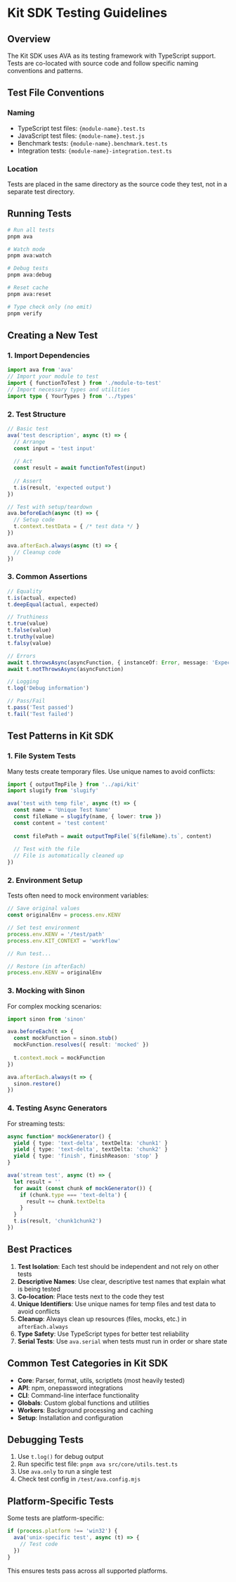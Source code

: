 # Kit SDK Testing Guidelines

## Overview

The Kit SDK uses AVA as its testing framework with TypeScript support. Tests are co-located with source code and follow specific naming conventions and patterns.

## Test File Conventions

### Naming
- TypeScript test files: `{module-name}.test.ts`
- JavaScript test files: `{module-name}.test.js`
- Benchmark tests: `{module-name}.benchmark.test.ts`
- Integration tests: `{module-name}-integration.test.ts`

### Location
Tests are placed in the same directory as the source code they test, not in a separate test directory.

## Running Tests

```bash
# Run all tests
pnpm ava

# Watch mode
pnpm ava:watch

# Debug tests
pnpm ava:debug

# Reset cache
pnpm ava:reset

# Type check only (no emit)
pnpm verify
```

## Creating a New Test

### 1. Import Dependencies

```typescript
import ava from 'ava'
// Import your module to test
import { functionToTest } from './module-to-test'
// Import necessary types and utilities
import type { YourTypes } from '../types'
```

### 2. Test Structure

```typescript
// Basic test
ava('test description', async (t) => {
  // Arrange
  const input = 'test input'
  
  // Act
  const result = await functionToTest(input)
  
  // Assert
  t.is(result, 'expected output')
})

// Test with setup/teardown
ava.beforeEach(async (t) => {
  // Setup code
  t.context.testData = { /* test data */ }
})

ava.afterEach.always(async (t) => {
  // Cleanup code
})
```

### 3. Common Assertions

```typescript
// Equality
t.is(actual, expected)
t.deepEqual(actual, expected)

// Truthiness
t.true(value)
t.false(value)
t.truthy(value)
t.falsy(value)

// Errors
await t.throwsAsync(asyncFunction, { instanceOf: Error, message: 'Expected error' })
await t.notThrowsAsync(asyncFunction)

// Logging
t.log('Debug information')

// Pass/Fail
t.pass('Test passed')
t.fail('Test failed')
```

## Test Patterns in Kit SDK

### 1. File System Tests
Many tests create temporary files. Use unique names to avoid conflicts:

```typescript
import { outputTmpFile } from '../api/kit'
import slugify from 'slugify'

ava('test with temp file', async (t) => {
  const name = 'Unique Test Name'
  const fileName = slugify(name, { lower: true })
  const content = 'test content'
  
  const filePath = await outputTmpFile(`${fileName}.ts`, content)
  
  // Test with the file
  // File is automatically cleaned up
})
```

### 2. Environment Setup
Tests often need to mock environment variables:

```typescript
// Save original values
const originalEnv = process.env.KENV

// Set test environment
process.env.KENV = '/test/path'
process.env.KIT_CONTEXT = 'workflow'

// Run test...

// Restore (in afterEach)
process.env.KENV = originalEnv
```

### 3. Mocking with Sinon
For complex mocking scenarios:

```typescript
import sinon from 'sinon'

ava.beforeEach(t => {
  const mockFunction = sinon.stub()
  mockFunction.resolves({ result: 'mocked' })
  
  t.context.mock = mockFunction
})

ava.afterEach.always(t => {
  sinon.restore()
})
```

### 4. Testing Async Generators
For streaming tests:

```typescript
async function* mockGenerator() {
  yield { type: 'text-delta', textDelta: 'chunk1' }
  yield { type: 'text-delta', textDelta: 'chunk2' }
  yield { type: 'finish', finishReason: 'stop' }
}

ava('stream test', async (t) => {
  let result = ''
  for await (const chunk of mockGenerator()) {
    if (chunk.type === 'text-delta') {
      result += chunk.textDelta
    }
  }
  t.is(result, 'chunk1chunk2')
})
```

## Best Practices

1. **Test Isolation**: Each test should be independent and not rely on other tests
2. **Descriptive Names**: Use clear, descriptive test names that explain what is being tested
3. **Co-location**: Place tests next to the code they test
4. **Unique Identifiers**: Use unique names for temp files and test data to avoid conflicts
5. **Cleanup**: Always clean up resources (files, mocks, etc.) in `afterEach.always`
6. **Type Safety**: Use TypeScript types for better test reliability
7. **Serial Tests**: Use `ava.serial` when tests must run in order or share state

## Common Test Categories in Kit SDK

- **Core**: Parser, format, utils, scriptlets (most heavily tested)
- **API**: npm, onepassword integrations
- **CLI**: Command-line interface functionality
- **Globals**: Custom global functions and utilities
- **Workers**: Background processing and caching
- **Setup**: Installation and configuration

## Debugging Tests

1. Use `t.log()` for debug output
2. Run specific test file: `pnpm ava src/core/utils.test.ts`
3. Use `ava.only` to run a single test
4. Check test config in `/test/ava.config.mjs`

## Platform-Specific Tests

Some tests are platform-specific:

```typescript
if (process.platform !== 'win32') {
  ava('unix-specific test', async (t) => {
    // Test code
  })
}
```

This ensures tests pass across all supported platforms.